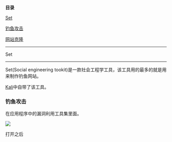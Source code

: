 **目录**

[Set](#t0 "Set")

[钓鱼攻击](#t1 "钓鱼攻击")

[网站克隆](#t2 "网站克隆 ") 

* * *

Set
---

Set(Social engineering tookit)是一款社会工程学工具，该工具用的最多的就是用来制作钓鱼网站。

[Kali](https://so.csdn.net/so/search?q=Kali&spm=1001.2101.3001.7020)中自带了该工具。

### 钓鱼攻击

在应用程序中的漏洞利用工具集里面。

![](https://img-blog.csdnimg.cn/20181121215833769.png?x-oss-process=image/watermark,type_ZmFuZ3poZW5naGVpdGk,shadow_10,text_aHR0cHM6Ly9ibG9nLmNzZG4ubmV0L3FxXzM2MTE5MTky,size_16,color_FFFFFF,t_70)

打开之后